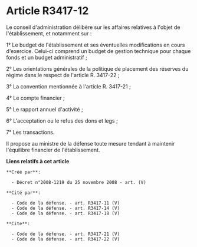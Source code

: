 # Article R3417-12

Le conseil d'administration délibère sur les affaires relatives à l'objet de l'établissement, et notamment sur : 

1° Le budget de l'établissement et ses éventuelles modifications en cours d'exercice. Celui-ci comprend un budget de gestion
technique pour chaque fonds et un budget administratif ; 

2° Les orientations générales de la politique de placement des réserves du régime dans le respect de l'article R. 3417-22 ; 

3° La convention mentionnée à l'article R. 3417-21 ; 

4° Le compte financier ; 

5° Le rapport annuel d'activité ; 

6° L'acceptation ou le refus des dons et legs ; 

7° Les transactions. 

Il propose au ministre de la défense toute mesure tendant à maintenir l'équilibre financier de l'établissement.

**Liens relatifs à cet article**

	**Créé par**:

	  - Décret n°2008-1219 du 25 novembre 2008 - art. (V)

	**Cité par**:

	  - Code de la défense. - art. R3417-11 (V)
	  - Code de la défense. - art. R3417-14 (V)
	  - Code de la défense. - art. R3417-18 (V)

	**Cite**:

	  - Code de la défense. - art. R3417-21 (V)
	  - Code de la défense. - art. R3417-22 (V)
